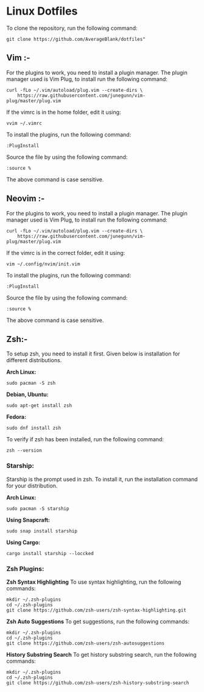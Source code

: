 # Linux Dotfiles

To clone the repository, run the following command:

```
git clone https://github.com/AverageBlank/dotfiles"
```

## Vim :-

For the plugins to work, you need to install a plugin manager. The plugin manager used is Vim Plug, to install run the following command:

```
curl -fLo ~/.vim/autoload/plug.vim --create-dirs \
    https://raw.githubusercontent.com/junegunn/vim-plug/master/plug.vim
```

If the vimrc is in the home folder, edit it using:

```
vvim ~/.vimrc
```

To install the plugins, run the following command:

```
:PlugInstall
```

Source the file by using the following command:

```
:source %
```

The above command is case sensitive.

## Neovim :-

For the plugins to work, you need to install a plugin manager. The plugin manager used is Vim Plug, to install run the following command:

```
curl -fLo ~/.vim/autoload/plug.vim --create-dirs \
    https://raw.githubusercontent.com/junegunn/vim-plug/master/plug.vim
```

If the vimrc is in the correct folder, edit it using:

```
vim ~/.config/nvim/init.vim
```

To install the plugins, run the following command:

```
:PlugInstall
```

Source the file by using the following command:

```
:source %
```

The above command is case sensitive.

## Zsh:-

To setup zsh, you need to install it first. Given below is installation for different distributions.

<b>Arch Linux:</b>

```
sudo pacman -S zsh
```

<b>Debian, Ubuntu:</b>

```
sudo apt-get install zsh
```

<b>Fedora:</b>

```
sudo dnf install zsh
```

To verify if zsh has been installed, run the following command:

```
zsh --version
```

### Starship:

Starship is the prompt used in zsh.
To install it, run the installation command for your distribution.

<b>Arch Linux:</b>

```
sudo pacman -S starship
```

<b>Using Snapcraft:</b>

```
sudo snap install starship
```

<b>Using Cargo:</b>

```
cargo install starship --loccked
```

### Zsh Plugins:
<b>Zsh Syntax Highlighting</b>
To use syntax highlighting, run the following commands:

```
mkdir ~/.zsh-plugins
cd ~/.zsh-plugins
git clone https://github.com/zsh-users/zsh-syntax-highlighting.git
```

<b>Zsh Auto Suggestions</b>
To get suggestions, run the following commands:

```
mkdir ~/.zsh-plugins
cd ~/.zsh-plugins
git clone https://github.com/zsh-users/zsh-autosuggestions
```

<b>History Substring Search</b>
To get history substring search, run the following commands:

```
mkdir ~/.zsh-plugins
cd ~/.zsh-plugins
git clone https://github.com/zsh-users/zsh-history-substring-search
```